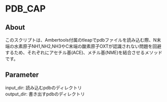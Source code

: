 # PDB_CAP
## About
このスクリプトは、Ambertools付属のtleapでpdbファイルを読み込む際、N末端の水素原子NH1,NH2,NH3やC末端の酸素原子OXTが認識されない問題を回避するため、それぞれにアセチル基(ACE)、メチル基(NME)を結合させるメソッドです。

## Parameter
input_dir: 読み込むpdbのディレクトリ <br>
output_dir: 書き出すpdbのディレクトリ
